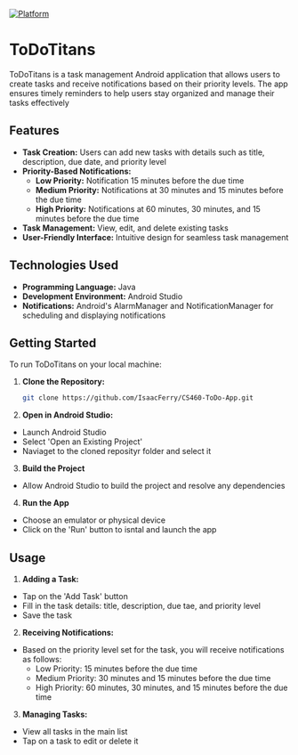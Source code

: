 [![Platform](https://img.shields.io/badge/platform-Android-blue)](https://developer.android.com)


# ToDoTitans

ToDoTitans is a task management Android application that allows users to create tasks and receive notifications based on their priority levels. The app ensures timely reminders to help users stay organized and manage their tasks effectively

## Features

- **Task Creation:** Users can add new tasks with details such as title, description, due date, and priority level
- **Priority-Based Notifications:**
  - **Low Priority:** Notification 15 minutes before the due time
  - **Medium Priority:** Notifications at 30 minutes and 15 minutes before the due time
  - **High Priority:** Notifications at 60 minutes, 30 minutes, and 15 minutes before the due time
- **Task Management:** View, edit, and delete existing tasks
- **User-Friendly Interface:** Intuitive design for seamless task management

## Technologies Used

- **Programming Language:** Java
- **Development Environment:** Android Studio
- **Notifications:** Android's AlarmManager and NotificationManager for scheduling and displaying notifications

## Getting Started

To run ToDoTitans on your local machine:

1. **Clone the Repository:**
   ```bash
   git clone https://github.com/IsaacFerry/CS460-ToDo-App.git

2. **Open in Android Studio:**
- Launch Android Studio
- Select 'Open an Existing Project'
- Naviaget to the cloned reposityr folder and select it

3. **Build the Project**
- Allow Android Studio to build the project and resolve any dependencies

4. **Run the App**
- Choose an emulator or physical device
- Click on the 'Run' button to isntal and launch the app

## Usage

1. **Adding a Task:**
- Tap on the 'Add Task' button
- Fill in the task details: title, description, due tae, and priority level
- Save the task

2. **Receiving Notifications:**
- Based on the priority level set for the task, you will receive notifications as follows:
    - Low Priority: 15 minutes before the due time
    - Medium Priority: 30 minutes and 15 minutes before the due time
    - High Priority: 60 minutes, 30 minutes, and 15 minutes before the due time

3. **Managing Tasks:**
- View all tasks in the main list
- Tap on a task to edit or delete it
